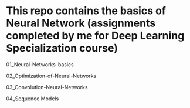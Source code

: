 # This repo contains the basics of Neural Network (assignments completed by me for Deep Learning Specialization course)

01_Neural-Networks-basics

02_Optimization-of-Neural-Networks

03_Convolution-Neural-Networks

04_Sequence Models
